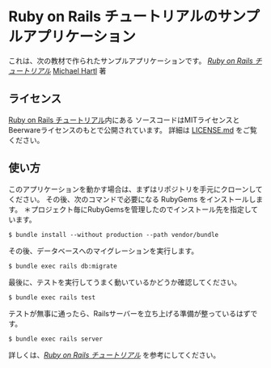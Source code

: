 # Ruby on Rails チュートリアルのサンプルアプリケーション

これは、次の教材で作られたサンプルアプリケーションです。
[*Ruby on Rails チュートリアル*](https://railstutorial.jp/)
[Michael Hartl](http://www.michaelhartl.com/) 著

## ライセンス

[Ruby on Rails チュートリアル](https://railstutorial.jp/)内にある
ソースコードはMITライセンスとBeerwareライセンスのもとで公開されています。
詳細は [LICENSE.md](LICENSE.md) をご覧ください。

## 使い方

このアプリケーションを動かす場合は、まずはリポジトリを手元にクローンしてください。
その後、次のコマンドで必要になる RubyGems をインストールします。
＊プロジェクト毎にRubyGemsを管理したのでインストール先を指定しています。

```
$ bundle install --without production --path vendor/bundle
```

その後、データベースへのマイグレーションを実行します。

```
$ bundle exec rails db:migrate
```

最後に、テストを実行してうまく動いているかどうか確認してください。

```
$ bundle exec rails test
```

テストが無事に通ったら、Railsサーバーを立ち上げる準備が整っているはずです。

```
$ bundle exec rails server
```

詳しくは、[*Ruby on Rails チュートリアル*](https://railstutorial.jp/)
を参考にしてください。
